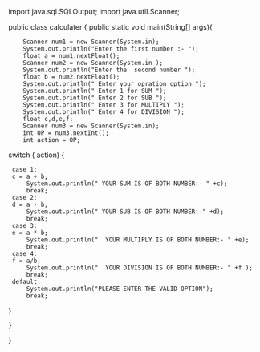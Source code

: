 import java.sql.SQLOutput;
import java.util.Scanner;

public class calculater {
    public static void main(String[] args){


        Scanner num1 = new Scanner(System.in);
        System.out.println("Enter the first number :- ");
        float a = num1.nextFloat();
        Scanner num2 = new Scanner(System.in );
        System.out.println("Enter the  second number ");
        float b = num2.nextFloat();
        System.out.println(" Enter your opration option ");
        System.out.println(" Enter 1 for SUM ");
        System.out.println(" Enter 2 for SUB ");
        System.out.println(" Enter 3 for MULTIPLY ");
        System.out.println(" Enter 4 for DIVISION ");
        float c,d,e,f;
        Scanner num3 = new Scanner(System.in);
        int OP = num3.nextInt();
        int action = OP;

 switch ( action) {

     case 1:
     c = a + b;
         System.out.println(" YOUR SUM IS OF BOTH NUMBER:- " +c);
         break;
     case 2:
     d = a - b;
         System.out.println(" YOUR SUB IS OF BOTH NUMBER:-" +d);
         break;
     case 3:
     e = a * b;
         System.out.println("  YOUR MULTIPLY IS OF BOTH NUMBER:- " +e);
         break;
     case 4:
     f = a/b;
         System.out.println("  YOUR DIVISION IS OF BOTH NUMBER:- " +f );
         break;
     default:
         System.out.println("PLEASE ENTER THE VALID OPTION");
         break;
 }

    }
}
